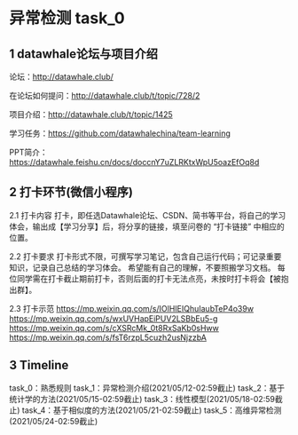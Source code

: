 # 异常检测 task_0
## 1 datawhale论坛与项目介绍

论坛：http://datawhale.club/

在论坛如何提问：http://datawhale.club/t/topic/728/2

项目介绍：http://datawhale.club/t/topic/1425

学习任务：https://github.com/datawhalechina/team-learning

PPT简介：https://datawhale.feishu.cn/docs/doccnY7uZLRKtxWpU5oazEfOq8d

## 2 打卡环节(微信小程序)
2.1 打卡内容
打卡，即任选Datawhale论坛、CSDN、简书等平台，将自己的学习体会，输出成【学习分享】后，将分享的链接，填至问卷的 “打卡链接” 中相应的位置。

2.2 打卡要求
打卡形式不限，可撰写学习笔记，包含自己运行代码；可记录重要知识，记录自己总结的学习体会。
希望能有自己的理解，不要照搬学习文档。
每位同学需在打卡截止期前打卡，否则后面的打卡无法点亮，未按时打卡将会【被抱出群】。

2.3 打卡示范 
https://mp.weixin.qq.com/s/IOlHIEIQhuIaubTeP4o39w 
https://mp.weixin.qq.com/s/wxUVHapEiPUV2LSBbEu5-g 
https://mp.weixin.qq.com/s/cXSRcMk_0t8RxSaKb0sHww 
https://mp.weixin.qq.com/s/fsT6rzpL5cuzh2usNjzzbA 

## 3 Timeline
task_0：熟悉规则
task_1：异常检测介绍(2021/05/12-02:59截止)
task_2：基于统计学的方法(2021/05/15-02:59截止)
task_3：线性模型(2021/05/18-02:59截止)
task_4：基于相似度的方法(2021/05/21-02:59截止)
task_5：高维异常检测(2021/05/24-02:59截止)

